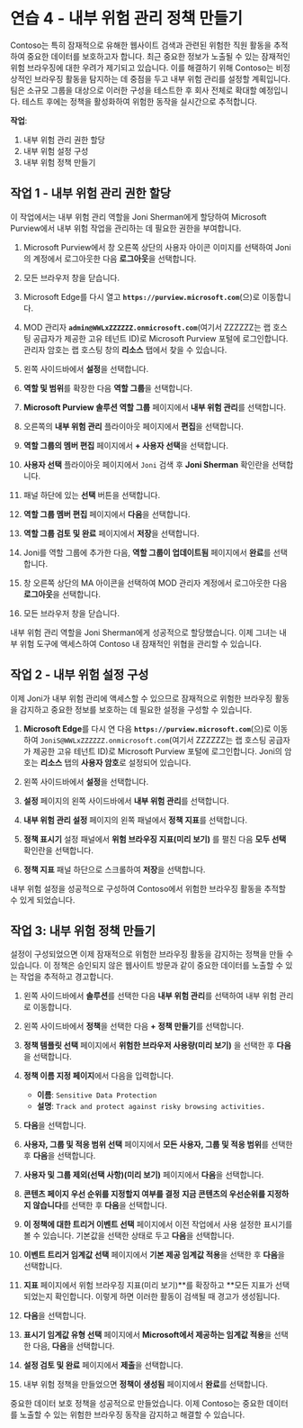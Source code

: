# 연습 4 - 내부 위험 관리 정책 만들기

Contoso는 특히 잠재적으로 유해한 웹사이트 검색과 관련된 위험한 직원 활동을 추적하여 중요한 데이터를 보호하고자 합니다. 최근 중요한 정보가 노출될 수 있는 잠재적인 위험 브라우징에 대한 우려가 제기되고 있습니다. 이를 해결하기 위해 Contoso는 비정상적인 브라우징 활동을 탐지하는 데 중점을 두고 내부 위험 관리를 설정할 계획입니다. 팀은 소규모 그룹을 대상으로 이러한 구성을 테스트한 후 회사 전체로 확대할 예정입니다. 테스트 후에는 정책을 활성화하여 위험한 동작을 실시간으로 추적합니다.

**작업**:

1. 내부 위험 관리 권한 할당
1. 내부 위험 설정 구성
1. 내부 위험 정책 만들기

## 작업 1 - 내부 위험 관리 권한 할당

이 작업에서는 내부 위험 관리 역할을 Joni Sherman에게 할당하여 Microsoft Purview에서 내부 위험 작업을 관리하는 데 필요한 권한을 부여합니다.

1. Microsoft Purview에서 창 오른쪽 상단의 사용자 아이콘 이미지를 선택하여 Joni의 계정에서 로그아웃한 다음 **로그아웃**을 선택합니다.

1. 모든 브라우저 창을 닫습니다.

1. Microsoft Edge를 다시 열고 **`https://purview.microsoft.com`**(으)로 이동합니다.

1. MOD 관리자 **`admin@WWLxZZZZZZ.onmicrosoft.com`**(여기서 ZZZZZZ는 랩 호스팅 공급자가 제공한 고유 테넌트 ID)로 Microsoft Purview 포털에 로그인합니다. 관리자 암호는 랩 호스팅 창의 **리소스** 탭에서 찾을 수 있습니다.

1. 왼쪽 사이드바에서 **설정**을 선택합니다.

1. **역할 및 범위**를 확장한 다음 **역할 그룹**을 선택합니다.

1. **Microsoft Purview 솔루션 역할 그룹** 페이지에서 **내부 위험 관리**를 선택합니다.

1. 오른쪽의 **내부 위험 관리** 플라이아웃 페이지에서 **편집**을 선택합니다.

1. **역할 그룹의 멤버 편집** 페이지에서 **+ 사용자 선택**을 선택합니다.

1. **사용자 선택** 플라이아웃 페이지에서 `Joni` 검색 후 **Joni Sherman** 확인란을 선택합니다.

1. 패널 하단에 있는 **선택** 버튼을 선택합니다.

1. **역할 그룹 멤버 편집** 페이지에서 **다음**을 선택합니다.

1. **역할 그룹 검토 및 완료** 페이지에서 **저장**을 선택합니다.

1. Joni를 역할 그룹에 추가한 다음, **역할 그룹이 업데이트됨** 페이지에서 **완료**를 선택합니다.

1. 창 오른쪽 상단의 MA 아이콘을 선택하여 MOD 관리자 계정에서 로그아웃한 다음 **로그아웃**을 선택합니다.

1. 모든 브라우저 창을 닫습니다.

내부 위험 관리 역할을 Joni Sherman에게 성공적으로 할당했습니다. 이제 그녀는 내부 위험 도구에 액세스하여 Contoso 내 잠재적인 위협을 관리할 수 있습니다.

## 작업 2 - 내부 위험 설정 구성

이제 Joni가 내부 위험 관리에 액세스할 수 있으므로 잠재적으로 위험한 브라우징 활동을 감지하고 중요한 정보를 보호하는 데 필요한 설정을 구성할 수 있습니다.

1. **Microsoft Edge**를 다시 연 다음 **`https://purview.microsoft.com`**(으)로 이동하여 `JoniS@WWLxZZZZZZ.onmicrosoft.com`(여기서 ZZZZZZ는 랩 호스팅 공급자가 제공한 고유 테넌트 ID)로 Microsoft Purview 포털에 로그인합니다. Joni의 암호는 **리소스** 탭의 **사용자 암호**로 설정되어 있습니다.

1. 왼쪽 사이드바에서 **설정**을 선택합니다.

1. **설정** 페이지의 왼쪽 사이드바에서 **내부 위험 관리**를 선택합니다.

1. **내부 위험 관리 설정** 페이지의 왼쪽 패널에서 **정책 지표**를 선택합니다.

1. **정책 표시기** 설정 패널에서 **위험 브라우징 지표(미리 보기)** 를 펼친 다음 **모두 선택** 확인란을 선택합니다.

1. **정책 지표** 패널 하단으로 스크롤하여 **저장**을 선택합니다.

내부 위험 설정을 성공적으로 구성하여 Contoso에서 위험한 브라우징 활동을 추적할 수 있게 되었습니다.

## 작업 3: 내부 위험 정책 만들기

설정이 구성되었으면 이제 잠재적으로 위험한 브라우징 활동을 감지하는 정책을 만들 수 있습니다. 이 정책은 승인되지 않은 웹사이트 방문과 같이 중요한 데이터를 노출할 수 있는 작업을 추적하고 경고합니다.

1. 왼쪽 사이드바에서 **솔루션**를 선택한 다음 **내부 위험 관리**를 선택하여 내부 위험 관리로 이동합니다.

1. 왼쪽 사이드바에서 **정책**을 선택한 다음 **+ 정책 만들기**를 선택합니다.

1. **정책 템플릿 선택** 페이지에서 **위험한 브라우저 사용량(미리 보기)** 을 선택한 후 **다음**을 선택합니다.

1. **정책 이름 지정 페이지**에서 다음을 입력합니다.

    - **이름**: `Sensitive Data Protection`
    - **설명**: `Track and protect against risky browsing activities.`

1. **다음**을 선택합니다.

1. **사용자, 그룹 및 적응 범위 선택** 페이지에서 **모든 사용자, 그룹 및 적응 범위**를 선택한 후 **다음**을 선택합니다.

1. **사용자 및 그룹 제외(선택 사항)(미리 보기)** 페이지에서 **다음**을 선택합니다.

1. **콘텐츠 페이지 우선 순위를 지정할지 여부를 결정** **지금 콘텐츠의 우선순위를 지정하지 않습니다**를 선택한 후 **다음**을 선택합니다.

1. **이 정책에 대한 트리거 이벤트 선택** 페이지에서 이전 작업에서 사용 설정한 표시기를 볼 수 있습니다. 기본값을 선택한 상태로 두고 **다음**을 선택합니다.

1. **이벤트 트리거 임계값 선택** 페이지에서 **기본 제공 임계값 적용**을 선택한 후 **다음**을 선택합니다.

1. **지표** 페이지에서 위험 브라우징 지표(미리 보기)**를 확장하고 **모든 지표가 선택되었는지 확인합니다. 이렇게 하면 이러한 활동이 검색될 때 경고가 생성됩니다.

1. **다음**을 선택합니다.

1. **표시기 임계값 유형 선택** 페이지에서 **Microsoft에서 제공하는 임계값 적용**을 선택한 다음, **다음**을 선택합니다.

1. **설정 검토 및 완료** 페이지에서 **제출**을 선택합니다.

1. 내부 위험 정책을 만들었으면 **정책이 생성됨** 페이지에서 **완료**를 선택합니다.

중요한 데이터 보호 정책을 성공적으로 만들었습니다. 이제 Contoso는 중요한 데이터를 노출할 수 있는 위험한 브라우징 동작을 감지하고 해결할 수 있습니다.
